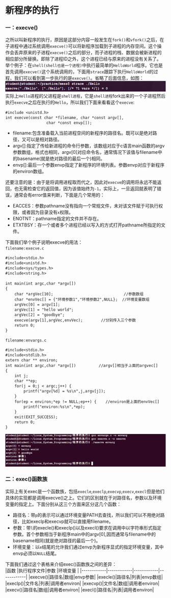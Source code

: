 # 新程序的执行  
### 一：execve()
之所以叫新程序的执行，原因是这部分内容一般发生在`fork()`和`vfork()`之后，在子进程中通过系统调用`execve()`可以将新程序加载到子进程的内存空间。这个操作会丢弃原来的子进程`execve()`之后的部分，而子进程的栈、数据会被新进程的相应部分所替换。即除了进程ID之外，这个进程已经与原来的进程没有关系了。  
举个例子：在`shell(shell也是一个进程)`中执行最简单的`HelloWorld`程序。它也是首先调用`execve()`这个系统调用的，下面用`strace`跟踪下执行`HelloWorld`的过程，我们可以看到第一步执行的是`execve()`。省略了后面信息，如图：  
![](images/strace_hello.png)  
实际上`Hello`进程的父进程是`shell进程`，它是`shell进程`fork出来的一个子进程然后执行`execve`之后在执行的`Hello`，所以我们下面来看看这个`execve`:
```
#include <unistd.h>
int execve(const char *filename, char *const argv[],
                  char *const envp[]);
```
- filename:包含准备载入当前进程空间的新程序的路径名。既可以是绝对路径，又可以是相对路径。
- argv[]:指定了传给新进程的命令行参数，该数组对应于c语言main函数的argv参数数组，格式也相同，argv[0]对应命令名，通常情况下该值与filename中的basename(就是绝对路径的最后一个)相同。
- envp[]:最后一个参数envp指定了新程序的环境列表。参数envp对应于新程序的environ数组。  



还要注意的是：由于是将调用进程取而代之，因此对`execve`的调用将永远不能返回，也无需检查它的返回值，因为该值始终为`-1`，实际上，一旦返回就表明了错误，通常会有error值来判断，下面是几个常用的：  
- EACCES：参数pathname没有指向一个常规文件，未对该文件赋于可执行权限，或者因为目录没有`x`权限。
- ENOTNT：pathname指定的文件并不存在。
- ETXTBSY：存一个或者多个进程已经以写入的方式打开pathname所指定的文件。


下面我们举个例子说明execve的用法：  
`filename:execve.c`
```
#include<stdio.h>
#include<unistd.h>
#include<sys/types.h>
#include<string.h>

int main(int argc,char *argv[])
{
    char *argVec[10];                               //参数数组
    char *envVec[] = {"环境参数1","环境参数2",NULL};  //环境变量数组
    argVec[0] = argv[1];
    argVec[1] = "hello world";
    argVec[2] = "goodbye";
    execve(argv[1],argVec,envVec);        //分别传入三个参数
    return 0;
}
```
`filename:envargs.c`
```
#include<stdio.h>
#include<stdlib.h>
extern char ** environ;
int main(int argc,char *argv[])          //argv[]相当于上面的argvec[]
{
    int j;
    char **ep;
    for(j = 0;j < argc;j++) {
        printf("argv[%d] = %s\n",j,argv[j]);
    }
    for(ep = environ;*ep != NULL;ep++) {    //environ是上面的envVec[]
        printf("environ:%s\n",*ep);
    }
    exit(EXIT_SUCCESS);
    return 0;
}
```
![](images/execve.png)  
### 二：exec()函数族  
实际上有关exec是一个函数族，包括`execle`,`execlp`,`execvp`,`execv`,`execl`但是他们具体的实现都是调用execve()之上。它们的区别就在于对路径名，参数以及环境变量的指定上。下面分别从这三个方面来区分这几个函数：
- 路径名：带`p`的表示可以通过环境变量PATH去查找，所以我们可以不用绝对路径，比如execlp和execvp就可以直接用filename。
- 参数：带`l`的execle()和execlp()以及execl()要求在调用中以字符串形式指定参数。首个参数相当于新程序main中的argv[0],因而通常与filename中的basename相同(就是绝对路径的最后一个)。
- 环境变量：以`e`结尾的允许我们通过envp为新程序显式的指定环境变量，其中envp必须以`NULL`结尾。




下面我们通过这个表格来介绍exec()函数族之间的差异：  
|函数        |执行程序文件|参数        |环境变量    |
|------------|------------|------------|------------|
|execve()|路径名|数组|envp参数|
|execle()|路径名|列表|envp数组|
|execlp()|文件名|列表|调用者environ|
|execvp()|文件名|数组|调用者environ|
|execv()|路径名|数组|调用者environ|
|execl()|路径名|列表|调用者environ|
























